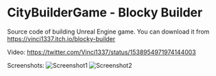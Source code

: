 # CityBuilderGame - Blocky Builder

Source code of building Unreal Engine game. You can download it from https://vinci1337.itch.io/blocky-builder

Video:
https://twitter.com/Vinci1337/status/1538954971974144003

Screenshots:
![Screenshot1](https://img.itch.zone/aW1hZ2UvMTU3OTAxMC85MjIzODY0LnBuZw==/original/SV6Lh4.png)
![Screenshot2](https://img.itch.zone/aW1hZ2UvMTU3OTAxMC85MjIzODYyLnBuZw==/original/NYI4wX.png)
